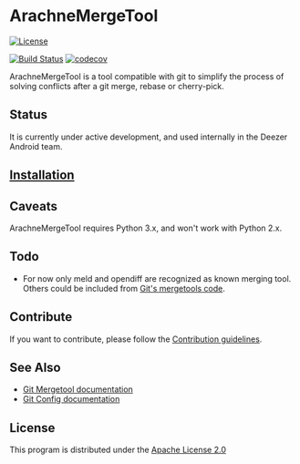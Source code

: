 # ArachneMergeTool

[![License](https://img.shields.io/badge/License-Apache%202.0-blue.svg)](https://opensource.org/licenses/Apache-2.0)

[![Build Status](https://travis-ci.org/xgouchet/ArachneMergeTool.svg?branch=master)](https://travis-ci.org/xgouchet/ArachneMergeTool) [![codecov](https://codecov.io/gh/xgouchet/ArachneMergeTool/branch/master/graph/badge.svg)](https://codecov.io/gh/xgouchet/ArachneMergeTool)

ArachneMergeTool is a tool compatible with git to simplify the process of solving conflicts after a git merge, rebase or cherry-pick.

## Status

It is currently under active development, and used internally in the Deezer Android team.

## [Installation](https://github.com/xgouchet/ArachneMergeTool/wiki/Installation)

## Caveats

ArachneMergeTool requires Python 3.x, and won't work with Python 2.x.

## Todo

 - For now only meld and opendiff are recognized as known merging tool. Others could be included from [Git's mergetools code](https://github.com/git/git/tree/master/mergetools).

## Contribute

If you want to contribute, please follow the [Contribution guidelines](https://github.com/xgouchet/ArachneMergeTool/wiki/Contribute).

## See Also

 - [Git Mergetool documentation](https://git-scm.com/docs/git-mergetool)
 - [Git Config documentation](https://git-scm.com/docs/git-config)

## License

This program is distributed under the [Apache License 2.0](https://opensource.org/licenses/Apache-2.0)

